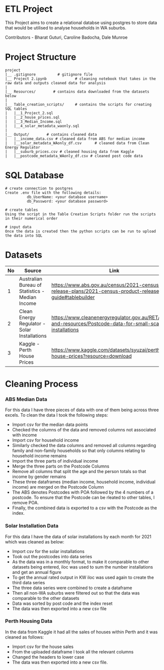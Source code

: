 # ETL Project

This Project aims to create a relational databse using postgres to store data that would be utilised to analyse households in WA suburbs.

Contributors - Bharat Guturi, Caroline Badocha, Dale Munroe

# Project Structure

```
project
|__ .gitignore          # gitignore file
|__ Project 2.ipynb             # cleaning notebook that takes in the raw data and outputs cleaned data for analysis
|
|__ Resources/        # contains data downloaded from the datasets below
|
|__ Table_creation_scripts/     # contains the scripts for creating SQL tables
|   |__1_Project_2.sql
|   |__2_house_prices.sql
|   |__3_Median_Income.sql
|   |__4_solar_metadata_waonly.sql
|
|__ Output/        # contains cleaned data
|   |__income_data.csv # cleaned data from ABS for median income
|   |__solar_metadata_WAonly_df.csv      # cleaned data from Clean Energy Regulator
|   |__suburb_prices.csv # cleaned housing data from Kaggle
|   |__postcode_metadata_WAonly_df.csv # cleaned post code data
```

# SQL Database

```
# create connection to postgres
Create .env file with the following details:
          db_UserName: <your database username>
          db_Password: <your database password>

# create tables
Using the script in the Table Creation Scripts folder run the scripts in their numerical order

# input data
Once the data is created then the python scripts can be run to upload the data into SQL
```

# Datasets
|No|Source|Link|
|-|-|-|
|1|Australian Bureau of Statistics - Median Income|https://www.abs.gov.au/census/2021-census-data-release-plans/2021-census-product-release-guide#tablebuilder|
|2|Clean Energy Regulator - Solar Installations |https://www.cleanenergyregulator.gov.au/RET/Forms-and-resources/Postcode-data-for-small-scale-installations|
|3|Kaggle - Perth House Prices |https://www.kaggle.com/datasets/syuzai/perth-house-prices?resource=download|

# Cleaning Process

### ABS Median Data
For this data I have three pieces of data with one of them being across three excels. To clean the data I took the following steps:
* Import csv for the median data points
* Checked the columns of the data and removed columns not associated with income
* Import csv for household income
* Similarly checked the data columns and removed all columns regarding family and non-family households so that only columns relating to household income remains
* Import the three parts of individual income
* Merge the three parts on the Postcode Columns
* Remove all columns that split the age and the person totals so that income by gender remains
* These three dataframes (median income, household income, individual income) are merged on the Postcode Column
* The ABS denotes Postcodes with POA followed by the 4 numbers of a postcode. To ensure that the Postcode can be rleated to other tables, I remove POA.
* Finally, the combined data is exported to a csv with the Postcode as the index.

### Solar Installation Data
For this data I have the data of solar installations by each month for 2021 which was cleaned as below:
* Import csv for the solar installations
* Took out the postcodes into data series
* As the data was in a monthly format, to make it comparable to other datasets being entered, iloc was used to sum the number installations and get an annual figure
* To get the annual rated output in KW iloc was used again to create the third data series
* The three data series were combined to create a dataframe
* Then all non-WA suburbs were filtered out so that the data was comparable to the other datasets
* Data was sorted by post code and the index reset
* The data was then exported into a new csv file

### Perth Housing Data
In the data from Kaggle it had all the sales of houses within Perth and it was cleaned as follows:
* Import csv for the house sales
* From the uploaded dataframe I took all the relevant columns
* Changed the headers to lower case
* The data was then exported into a new csv file.
